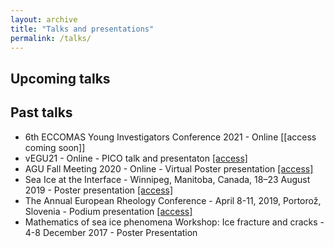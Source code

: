 ```yaml
---
layout: archive
title: "Talks and presentations"
permalink: /talks/
---
```


## Upcoming talks

## Past talks

- 6th ECCOMAS Young Investigators Conference 2021 - Online [[access coming soon]]
- vEGU21 - Online - PICO talk and presentaton [[access]](https://doi.org/10.5194/egusphere-egu21-1373)
- AGU Fall Meeting 2020 - Online - Virtual Poster presentation [[access]](https://doi.org/10.1002/essoar.10506018.1)
- Sea Ice at the Interface - Winnipeg, Manitoba, Canada, 18–23 August 2019 - Poster presentation [[access]](http://hdl.handle.net/10013/epic.25b0b323-4ebc-461b-8022-6414c1829d8b)
- The Annual European Rheology Conference - April 8-11, 2019, Portorož, Slovenia - Podium presentation [[access]](http://hdl.handle.net/10013/epic.86fe14ea-0722-49cc-9455-7fcbbd07ad01)
- Mathematics of sea ice phenomena Workshop: Ice fracture and cracks - 4-8 December 2017 - Poster Presentation
